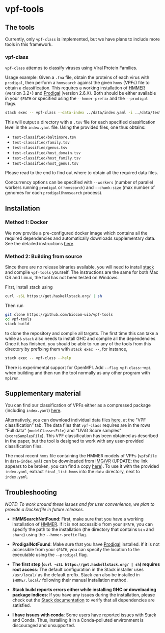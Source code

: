 # vpf-tools

## The tools

Currently, only `vpf-class` is implemented, but we have plans to include more tools
in this framework.

### vpf-class

`vpf-class` attemps to classify viruses using Viral Protein Families.

Usage example: Given a `.fna` file, obtain the proteins of each virus with
`prodigal`, then perform a `hmmsearch` against the given `hmms` (VPFs) file to
obtain a classification. This requires a working installation of
[HMMER](http://hmmer.org/) (version 3.2+) and
[Prodigal](https://github.com/hyattpd/Prodigal) (version 2.6.X). Both should be
either available in your `$PATH` or specified using the `--hmmer-prefix` and
the `--prodigal` flags.

```sh
stack exec -- vpf-class --data-index ../data/index.yaml -i ../data/test.fna -o test-classified
```

This will output a directory with a `.tsv` file for each specified classification
level in the `index.yaml` file. Using the provided files, one thus obtains:

- `test-classified/baltimore.tsv`
- `test-classified/family.tsv`
- `test-classified/genus.tsv`
- `test-classified/host_domain.tsv`
- `test-classified/host_family.tsv`
- `test-classified/host_genus.tsv`

Please read to the end to find out where to obtain all the required data files.

Concurrency options can be specified with `--workers` (number of
parallel workers running `prodigal` or `hmmsearch`) and `--chunk-size` (max
number of genomes for each `prodigal`/`hmmsearch` process).

## Installation

### Method 1: Docker

We now provide a pre-configured docker image which contains all the required
dependencies and automatically downloads supplementary data. See the detailed
instructions [here](README_DOCKER.md).

### Method 2: Building from source

Since there are no release binaries available, you will need to install
[stack](haskellstack.org) and compile `vpf-tools` yourself. The instructions
are the same for both Mac OS and Linux, the tool has not been tested on
Windows.

First, install stack using
```sh
curl -sSL https://get.haskellstack.org/ | sh
```

Then run
```sh
git clone https://github.com/biocom-uib/vpf-tools
cd vpf-tools
stack build
```
to clone the repository and compile all targets. The first time this can take a
while as `stack` also needs to install GHC and compile all the dependencies.
Once it has finished, you should be able to run any of the tools from this
directory by prefixing them with `stack exec --`, for instance,

```sh
stack exec -- vpf-class --help
```

There is experimental support for OpenMPI. Add `--flag vpf-class:+mpi` when
building and then run the tool normally as any other program with `mpirun`.

## Supplementary material

You can find our classification of VPFs either as a
compressed package (including `index.yaml`)
[here](https://bioinfo.uib.es/~recerca/VPF-Class/vpf-class-data.tar.gz).

Alternatively, you can download individual data files
[here](https://bioinfo.uib.es/~recerca/VPF-Class/), at the "VPF classification"
tab. The data files that `vpf-class` requires are in the rows "Full data"
(`modelClassesFile`) and "UViG Score samples" (`scoreSamplesFile`).  This VPF
classification has been obtained as described in the paper, but the tool is
designed to work with any user-provided classification files.

The most recent `hmms` file containing the HMMER models of VPFs (`vpfsFile` in
`data-index.yml`) can be downloaded from
[IMG/VR](https://img.jgi.doe.gov//docs/final_list.hmms.gz) (UPDATE: the link
appears to be broken, you can find a copy
[here](https://bioinfo.uib.es/~recerca/VPF-Class/vpf-class-data/final_list.hmms)).
To use it with the provided `index.yaml`, extract `final_list.hmms` into the
`data` directory, next to `index.yaml`.

## Troubleshooting

_NOTE: To work around these issues and for user convenience, we plan to provide a
Dockerfile in future releases._

- **HMMSearchNotFound**: First, make sure that you have a working installation
of [HMMER](http://hmmer.org/). If it is not accessible from your `$PATH`, you
can specify the path to the installation (the directory that contains `bin` and
`share`) using the `--hmmer-prefix` flag.

- **ProdigalNotFound**: Make sure that you have
[Prodigal](https://github.com/hyattpd/Prodigal) installed. If it is not
accessible from your `$PATH`, you can specify the location to the executable
using the `--prodigal` flag.

- **The first step (`curl -sSL https://get.haskellstack.org/ | sh`) requires
root access**: The default configuration in the Stack installer uses
`/usr/local/` as the default prefix. Stack can also be installed in
`$HOME/.local/` following their manual installation method.

- **Stack build reports errors either while installing GHC or downloading package
indices**: If you have any issues during the installation, please check out the [Stack
documentation](https://docs.haskellstack.org/en/stable/install_and_upgrade/) to
verify that all dependencies are satisfied.

- **I have issues with conda**: Some users have reported issues with Stack and
Conda. Thus, installing it in a Conda-polluted environment is discouraged and
unsupported.
